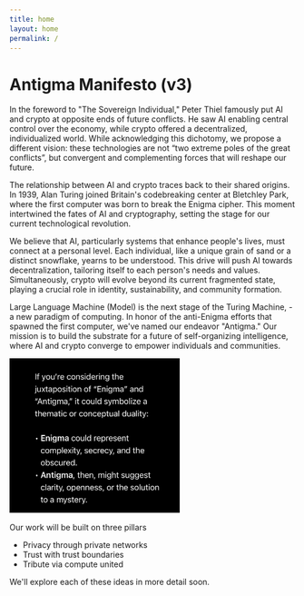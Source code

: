 ```yaml
---
title: home
layout: home
permalink: /
---
```


# Antigma Manifesto (v3)
In the foreword to "The Sovereign Individual," Peter Thiel famously put AI and crypto at opposite ends of future conflicts. He saw AI enabling central control over the economy, while crypto offered a decentralized, individualized world. While acknowledging this dichotomy, we propose a different vision: these technologies are not “two extreme poles of the great conflicts”, but convergent and complementing forces that will reshape our future.

The relationship between AI and crypto traces back to their shared origins. In 1939, Alan Turing joined Britain's codebreaking center at Bletchley Park, where the first computer was born to break the Enigma cipher. This moment intertwined the fates of AI and cryptography, setting the stage for our current technological revolution.

We believe that AI, particularly systems that enhance people's lives, must connect at a personal level. Each individual, like a unique grain of sand or a distinct snowflake, yearns to be understood. This drive will push AI towards decentralization, tailoring itself to each person's needs and values. Simultaneously, crypto will evolve beyond its current fragmented state, playing a crucial role in identity, sustainability, and community formation.

Large Language Machine (Model) is the next stage of the Turing Machine, - a new paradigm of computing. In honor of the anti-Enigma efforts that spawned the first computer, we've named our endeavor "Antigma." Our mission is to build the substrate for a future of self-organizing intelligence, where AI and crypto converge to empower individuals and communities.

<img src="antigma_meaning.jpeg" width="300"/>

Our work will be built on three pillars

- Privacy through private networks
- Trust with trust boundaries
- Tribute via compute united

We'll explore each of these ideas in more detail soon.